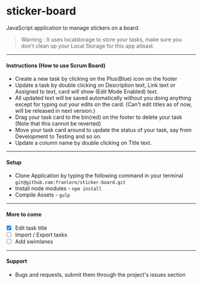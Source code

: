 # sticker-board
JavaScript application to manage stickers on a board.

> Warning : It uses localstorage to store your tasks, make sure you don't clean up your Local Storage for this app atleast.

---

#### Instructions (How to use Scrum Board)
- Create a new task by clicking on the Plus(Blue) icon on the footer
- Update a task by double clicking on Description text, Link text or Assigned to text, card will show (Edit Mode Enabled) text.
- All updated text will be saved automatically without you doing anything except for typing out your edits on the card. (Can't edit titles as of now, will be released in next version.)
- Drag your task card to the bin(red) on the footer to delete your task (Note that this cannot be reverted)
- Move your task card around to update the status of your task, say from Development to Testing and so on.
- Update a column name by double clicking on Title text.

---


#### Setup
- Clone Application by typing the following command in your terminal `git@github.com:franlero/sticker-board.git`
- Install node modules - `npm install`
- Compile Assets - `gulp`

---

#### More to come
- [x] Edit task title
- [ ] Import / Export tasks
- [ ] Add swimlanes
---

#### Support
- Bugs and requests, submit them through the project's issues section

